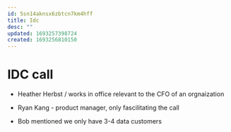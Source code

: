 ```yaml
---
id: 5sn14aknsx6zbtcn7km4hff
title: Idc
desc: ""
updated: 1693257398724
created: 1693256810150
---
```


# IDC call

- Heather Herbst / works in office relevant to the CFO of an orgnaization
- Ryan Kang - product manager, only fascilitating the call

- Bob mentioned we only have 3-4 data customers
